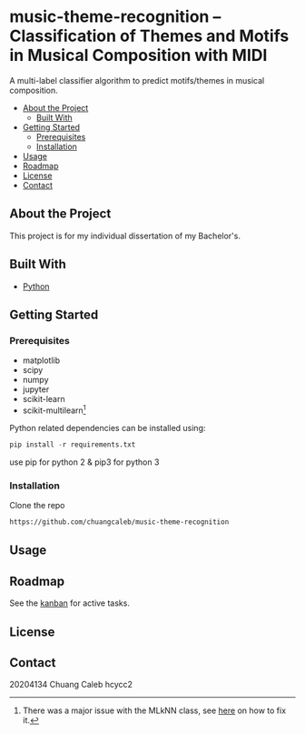 # music-theme-recognition – Classification of Themes and Motifs in Musical Composition with MIDI

A multi-label classifier algorithm to predict motifs/themes in musical composition.

- [About the Project](#about-the-project)
  - [Built With](#built-with)
- [Getting Started](#getting-started)
  - [Prerequisites](#prerequisites)
  - [Installation](#installation)
- [Usage](#usage)
- [Roadmap](#roadmap)
- [License](#license)
- [Contact](#contact)

## About the Project

This project is for my individual dissertation of my Bachelor's.

## Built With

- [Python](https://www.python.org/)

## Getting Started

### Prerequisites

- matplotlib
- scipy
- numpy
- jupyter
- scikit-learn
- scikit-multilearn[^1]

[^1]: There was a major issue with the MLkNN class, see [here](https://github.com/scikit-multilearn/scikit-multilearn/issues/224#) on how to fix it.

Python related dependencies can be installed using:

```python
pip install -r requirements.txt
```

use pip for python 2 & pip3 for python 3

### Installation

Clone the repo

```sh
https://github.com/chuangcaleb/music-theme-recognition
```

## Usage

## Roadmap

See the [kanban](https://github.com/chuangcaleb/music-theme-recognition/projects/1?fullscreen=true) for active tasks.

## License

<!-- Distributed under the MIT License. See `LICENSE` for more information. -->

## Contact

20204134 Chuang Caleb hcycc2
